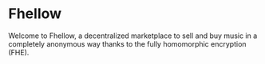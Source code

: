 # Fhellow

Welcome to Fhellow, a decentralized marketplace to sell and buy music in a completely anonymous way thanks to the
fully homomorphic encryption (FHE).
